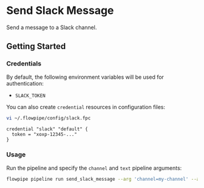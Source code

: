 # Send Slack Message

Send a message to a Slack channel.

## Getting Started

### Credentials

By default, the following environment variables will be used for authentication:

- `SLACK_TOKEN`

You can also create `credential` resources in configuration files:

```sh
vi ~/.flowpipe/config/slack.fpc
```

```hcl
credential "slack" "default" {
  token = "xoxp-12345-..."
}
```

### Usage

Run the pipeline and specify the `channel` and `text` pipeline arguments:

```sh
flowpipe pipeline run send_slack_message --arg 'channel=my-channel' --arg 'text=Hello world!'
```
